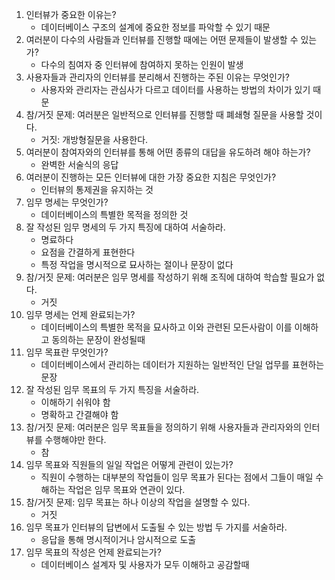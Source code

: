 1. 인터뷰가 중요한 이유는?
   - 데이터베이스 구조의 설계에 중요한 정보를 파악할 수 있기 때문
2. 여러분이 다수의 사람들과 인터뷰를 진행할 때에는 어떤 문제들이 발생할 수 있는가?
   - 다수의 침여자 중 인터뷰에 참여하지 못하는 인원이 발생
3. 사용자들과 관리자의 인터뷰를 분리해서 진행하는 주된 이유는 무엇인가?
   - 사용자와 관리자는 관심사가 다르고 데이터를 사용하는 방법의 차이가 있기 때문
4. 참/거짓 문제: 여러분은 일반적으로 인터뷰를 진행할 때 폐쇄형 질문을 사용할 것이다.
   - 거짓: 개방형질문을 사용한다.
5. 여러분이 참여자와의 인터뷰를 통해 어떤 종류의 대답을 유도하려 해야 하는가?
   - 완벽한 서술식의 응답
6. 여러분이 진행하는 모든 인터뷰에 대한 가장 중요한 지침은 무엇인가?
   - 인터뷰의 통제권을 유지하는 것
7. 임무 명세는 무엇인가?
   - 데이터베이스의 특별한 목적을 정의한 것
8. 잘 작성된 임무 명세의 두 가지 특징에 대하여 서술하라.
   - 명료하다
   - 요점을 간결하게 표현한다
   - 특정 작업을 명시적으로 묘사하는 절이나 문장이 없다
9.  참/거짓 문제: 여러분은 임무 명세를 작성하기 위해 조직에 대하여 학습할 필요가 없다.
    - 거짓
10. 임무 명세는 언제 완료되는가?
    - 데이터베이스의 특별한 목적을 묘사하고 이와 관련된 모든사람이 이를 이해하고 동의하는 문장이 완성될때
11. 임무 목표란 무엇인가?
    - 데이터베이스에서 관리하는 데이터가 지원하는 일반적인 단일 업무를 표현하는 문장
12. 잘 작성된 임무 목표의 두 가지 특징을 서술하라.
    - 이해하기 쉬워야 함
    - 명확하고 간결해야 함
13. 참/거짓 문제: 여러분은 임무 목표들을 정의하기 위해 사용자들과 관리자와의 인터뷰를 수행해야만 한다.
    - 참
14. 임무 목표와 직원들의 일일 작업은 어떻게 관련이 있는가?
    - 직원이 수행하는 대부분의 작업들이 임무 목표가 된다는 점에서 그들이 매일 수해하는 작업은 임무 목표와 연관이 있다.
15. 참/거짓 문제: 임무 목표는 하나 이상의 작업을 설명할 수 있다.
    - 거짓
16. 임무 목표가 인터뷰의 답변에서 도출될 수 있는 방법 두 가지를 서술하라.
    - 응답을 통해 명시적이거나 암시적으로 도출 
17. 임무 목표의 작성은 언제 완료되는가?
    - 데이터베이스 설계자 및 사용자가 모두 이해하고 공감할때